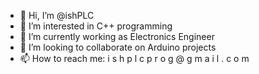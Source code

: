 - 👋 Hi, I’m @ishPLC
- 👀 I’m interested in C++ programming
- 🌱 I’m currently working as Electronics Engineer
- 💞️ I’m looking to collaborate on Arduino projects
- 📫 How to reach me: i s h p l c p r o g @ g m a i l . c o m

<!---
ishPLC/ishPLC is a ✨ special ✨ repository because its `README.md` (this file) appears on your GitHub profile.
You can click the Preview link to take a look at your changes.
--->
